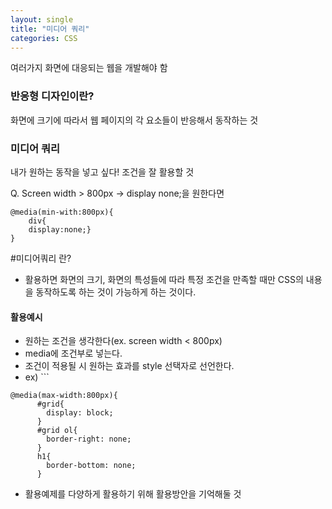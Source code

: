 ```yaml
---
layout: single
title: "미디어 쿼리"
categories: CSS
---
```


여러가지 화면에 대응되는 웹을 개발해야 함

### 반응형 디자인이란?
화면에 크기에 따라서 웹 페이지의 각 요소들이 반응해서 동작하는 것

### 미디어 쿼리

내가 원하는 동작을 넣고 싶다!
조건을 잘 활용할 것

Q. Screen width > 800px -> display none;을 원한다면
```
@media(min-with:800px){
	div{
	display:none;}
}
```

#미디어쿼리 란?
- 활용하면 화면의 크기, 화면의 특성들에 따라 특정 조건을 만족할 때만 CSS의 내용을 동작하도록 하는 것이 가능하게 하는 것이다.


#### 활용예시

- 원하는 조건을 생각한다(ex. screen width < 800px)
- media에 조건부로 넣는다.
- 조건이 적용될 시 원하는 효과를 style 선택자로 선언한다.
- ex) ```
```
@media(max-width:800px){
      #grid{
        display: block;
      }
      #grid ol{
        border-right: none;
      }
      h1{
        border-bottom: none;
      }
```
- 활용예제를 다양하게 활용하기 위해 활용방안을 기억해둘 것
